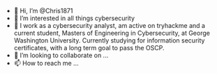 - 👋 Hi, I’m @Chris1871
- 👀 I’m interested in all things cybersecurity
- 🌱 I work as a cybersecurity analyst, am active on tryhackme and a current student, Masters of Engineering in Cybersecurity, at George Washington University.  Currently studying for information security certificates, with a long term goal to pass the OSCP.
- 💞️ I’m looking to collaborate on ...
- 📫 How to reach me ...

<!---
Chris1871/Chris1871 is a ✨ special ✨ repository because its `README.md` (this file) appears on your GitHub profile.
You can click the Preview link to take a look at your changes.
--->
